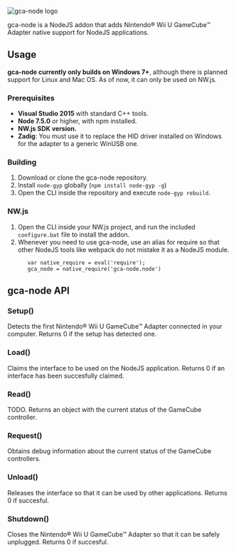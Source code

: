 ![gca-node logo][logo]

gca-node is a NodeJS addon that adds Nintendo&reg; Wii U GameCube&trade; Adapter native support for NodeJS applications.

## Usage

**gca-node currently only builds on Windows 7+**, although there is planned support for Linux and Mac OS.
As of now, it can only be used on NW.js.

### Prerequisites
  * **Visual Studio 2015** with standard C++ tools.
  * **Node 7.5.0** or higher, with npm installed.
  * **NW.js SDK version.**
  * **Zadig**: You must use it to replace the HID driver installed on Windows for the adapter to a generic WinUSB one.
  
### Building

 1. Download or clone the gca-node repository.
 2. Install `node-gyp` globally (`npm install node-gyp -g`)
 3. Open the CLI inside the repository and execute `node-gyp rebuild`.

### NW.js
1. Open the CLI inside your NW.js project, and run the included `configure.bat` file to install the addon.
2. Whenever you need to use gca-node, use an alias for require so that other NodeJS tools like webpack do not mistake it as a NodeJS module.
   ```
      var native_require = eval('require');
      gca_node = native_require('gca-node.node')
   ```

## gca-node API

### Setup()
Detects the first Nintendo&reg; Wii U GameCube&trade; Adapter connected in your computer.
Returns 0 if the setup has detected one.

### Load()
Claims the interface to be used on the NodeJS application.
Returns 0 if an interface has been succesfully claimed.

### Read()
TODO. Returns an object with the current status of the GameCube controller.

### Request()
Obtains debug information about the current status of the GameCube controllers.


### Unload()
Releases the interface so that it can be used by other applications.
Returns 0 if succesful.

### Shutdown()
Closes the Nintendo&reg; Wii U GameCube&trade; Adapter so that it can be safely unplugged.
Returns 0 if succesful.

[logo]: http://i.imgur.com/quWt3jK.png